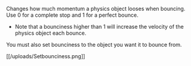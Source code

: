 Changes how much momentum a physics object looses when bouncing. Use 0 for a complete stop and 1 for a perfect bounce.

* Note that a bounciness higher than 1 will increase the velocity of the physics object each bounce.

You must also set bounciness to the object you want it to bounce from.

[[/uploads/Setbounciness.png]]
